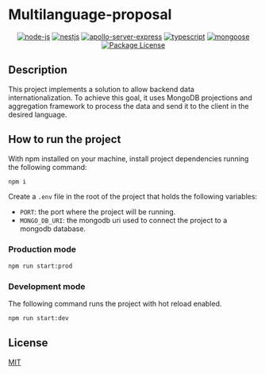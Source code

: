 # Multilanguage-proposal

<p align="center">
<a href="https://nodejs.org/en/"><img src="https://img.shields.io/badge/node--js-v12.x.x-green" alt="node-js" /></a>
<a href="https://nestjs.com/"><img src="https://img.shields.io/badge/nestjs-v8.x.x-red" alt="nestjs" /></a>
<a href="https://www.npmjs.com/package/apollo-server-express"><img src="https://img.shields.io/badge/apollo--server--express-v2.x.x-blueviolet" alt="apollo-server-express" /></a>
<a href="https://www.npmjs.com/package/typescript"><img src="https://img.shields.io/badge/typescript-v4.x.x-blue" alt="typescript" /></a>
<a href="https://www.npmjs.com/package/mongoose"><img src="https://img.shields.io/badge/mongoose-v5.13.5-green" alt="mongoose" /></a>
<a href="https://choosealicense.com/licenses/mit/" target="_blank"><img src="https://img.shields.io/npm/l/@nestjs/core.svg" alt="Package License" ></a>
</p>

## Description

This project implements a solution to allow backend data internationalization. To achieve this goal, it uses MongoDB projections and aggregation framework to process the data and send it to the client in the desired language.

## How to run the project

With npm installed on your machine, install project dependencies running the following command:

```cmd
npm i
```

Create a `.env` file in the root of the project that holds the following variables:

- `PORT`: the port where the project will be running.
- `MONGO_DB_URI`: the mongodb uri used to connect the project to a mongodb database.

### Production mode

```cmd
npm run start:prod
```

### Development mode

The following command runs the project with hot reload enabled.

```cmd
npm run start:dev
```

## License

[MIT](https://choosealicense.com/licenses/mit/)
